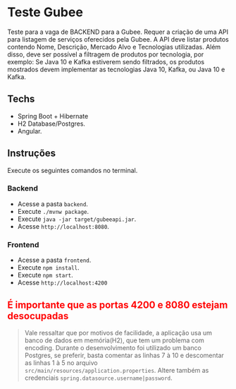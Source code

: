 # Teste Gubee

Teste para a vaga de BACKEND para a Gubee. Requer a criação de uma API para listagem de serviços oferecidos pela Gubee.
A API deve listar produtos contendo Nome, Descrição, Mercado Alvo e Tecnologias utilizadas.
Além disso, deve ser possível a filtragem de produtos por tecnologia, por exemplo: Se Java 10 e Kafka estiverem sendo filtrados, os produtos mostrados devem implementar as tecnologias Java 10, Kafka, ou Java 10 e Kafka.

## Techs
* Spring Boot + Hibernate
* H2 Database/Postgres.
* Angular.

## Instruções

Execute os seguintes comandos no terminal.

### Backend
* Acesse a pasta `backend`.
* Execute `./mvnw package`.
* Execute `java -jar target/gubeeapi.jar`.
* Acesse `http://localhost:8080`.

### Frontend
* Acesse a pasta `frontend`.
* Execute `npm install`.
* Execute `npm start`.
* Acesse `http://localhost:4200`

<h2 style="color: red; font-weight: bolder">É importante que as portas 4200 e 8080 estejam desocupadas</h2>

> Vale ressaltar que por motivos de facilidade, a aplicação usa um banco de dados em memória(H2), que tem um problema com encoding. Durante o desenvolvimento foi utilizado um banco Postgres, se preferir, basta comentar as linhas 7 à 10 e descomentar as linhas 1 à 5 no arquivo `src/main/resources/application.properties`. Altere também as credenciais `spring.datasource.username|password`.
